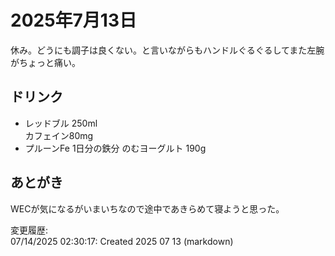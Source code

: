 # 2025年7月13日

休み。どうにも調子は良くない。と言いながらもハンドルぐるぐるしてまた左腕がちょっと痛い。

## ドリンク

- レッドブル 250ml  
カフェイン80mg
- プルーンFe 1日分の鉄分 のむヨーグルト 190g

## あとがき

WECが気になるがいまいちなので途中であきらめて寝ようと思った。

変更履歴:  
07/14/2025 02:30:17: Created 2025 07 13 (markdown)  

